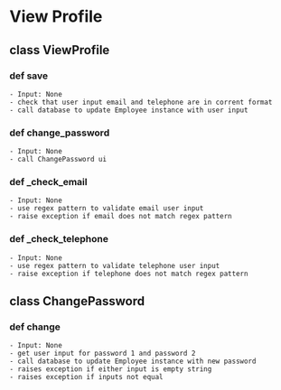 # View Profile

## class ViewProfile

### def save
	- Input: None
	- check that user input email and telephone are in corrent format
	- call database to update Employee instance with user input

### def change_password
	- Input: None
	- call ChangePassword ui

### def \_check_email
	- Input: None
	- use regex pattern to validate email user input
	- raise exception if email does not match regex pattern

### def \_check_telephone
	- Input: None
	- use regex pattern to validate telephone user input
	- raise exception if telephone does not match regex pattern

## class ChangePassword

### def change
	- Input: None
	- get user input for password 1 and password 2
	- call database to update Employee instance with new password
	- raises exception if either input is empty string
	- raises exception if inputs not equal